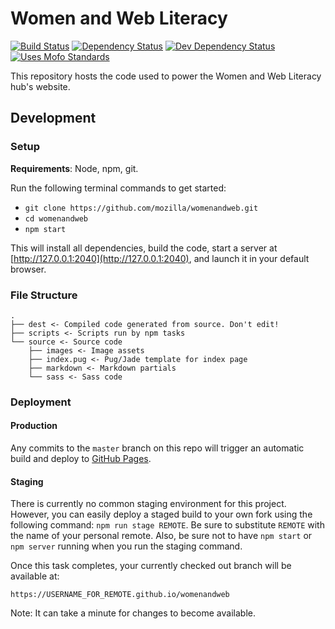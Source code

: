# Women and Web Literacy

[![Build Status](https://travis-ci.org/mozilla/womenandweb.svg)](https://travis-ci.org/mozilla/womenandweb)
[![Dependency Status](https://david-dm.org/mozilla/womenandweb.svg)](https://david-dm.org/mozilla/womenandweb)
[![Dev Dependency Status](https://david-dm.org/mozilla/womenandweb/dev-status.svg)](https://david-dm.org/mozilla/womenandweb/?type=dev)
[![Uses Mofo Standards](https://MozillaFoundation.github.io/mofo-standards/badge.svg)](https://github.com/MozillaFoundation/mofo-standards)

This repository hosts the code used to power the Women and Web Literacy hub's website.

## Development

### Setup

**Requirements**: Node, npm, git.

Run the following terminal commands to get started:

- `git clone https://github.com/mozilla/womenandweb.git`
- `cd womenandweb`
- `npm start`

This will install all dependencies, build the code, start a server at [http://127.0.0.1:2040](http://127.0.0.1:2040), and launch it in your default browser.

### File Structure

```
.
├── dest <- Compiled code generated from source. Don't edit!
├── scripts <- Scripts run by npm tasks
└── source <- Source code
    ├── images <- Image assets
    ├── index.pug <- Pug/Jade template for index page
    ├── markdown <- Markdown partials
    └── sass <- Sass code
```

### Deployment

#### Production

Any commits to the `master` branch on this repo will trigger an automatic build and deploy to [GitHub Pages](https://mozilla.github.io/womenandweb/).

#### Staging

There is currently no common staging environment for this project. However, you can easily deploy a staged build to your own fork using the following command: `npm run stage REMOTE`. Be sure to substitute `REMOTE` with the name of your personal remote. Also, be sure not to have `npm start` or `npm server` running when you run the staging command.

Once this task completes, your currently checked out branch will be available at:

`https://USERNAME_FOR_REMOTE.github.io/womenandweb`

Note: It can take a minute for changes to become available.
